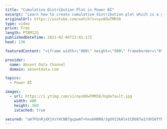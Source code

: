 ```yaml
---
title: "Cumulative Distribution Plot in Power BI"
excerpt: "Learn how to create cumulative distribution plot which is a great alternative to a histogram. Histogram can lead to binning bias that will provide different distribution of the same data."
originalUrl: https://youtube.com/watch?v=oyo8OwTMM38
type: video
price: Free
length: PT8M12S
publishedDateTime: 2021-02-06T23:01:17Z
heat: 136

featuredContent: "<iframe width=\"800\" height=\"500\" frameborder=\"0\" src=\"https://www.youtube.com/embed/oyo8OwTMM38\" allow=\"accelerometer; autoplay; encrypted-media; gyroscope; picture-in-picture\" allowfullscreen></iframe>"

provider:
  name: Absent Data Channel
  domain: absentdata.com

topics:
  - Power BI

images:
  - url: https://i.ytimg.com/vi/oyo8OwTMM38/hqdefault.jpg
    width: 480
    height: 360
    isCached: true

secured: "om7FbnRjdXjVsY4CNB7gupwAf+hnukH0N9/2gOV13kAle1CDbB7w3/UhS6fYkuZD8IpUD21BHHmC0vWCrgwcApc4A0qXsntxpPtygcJdeT8Hmd6iqR3n273xTC2FJPO8/58xsLviXUa1SO8ytmGFM6AuFWJMpNGB5ZvpWrNv6t4auP/ZUlWPoF/jsi/XrHKwO3irkBIirhkTvYmvg+pLOlyiYIJWrDOUN0DDFfxVq8IcSjAQgw5pmOh30OmySMvsquFWSadJ1AKCJNI1RHQa8Nwe2KRdH/qhooPZOwgxDgN7rWZoMtyzth7RK85xGoK86zRAyayBRwYrs1VLGlZAxzTBpCUgJ2WNOSwIK4Zzw8lDNv5wbRsks3D9eYLiO1PMlKT1WJZERxpTPjIwZ4q5dg==;iXJWcRV+g8GL29mOOFjJdA=="
---
```


